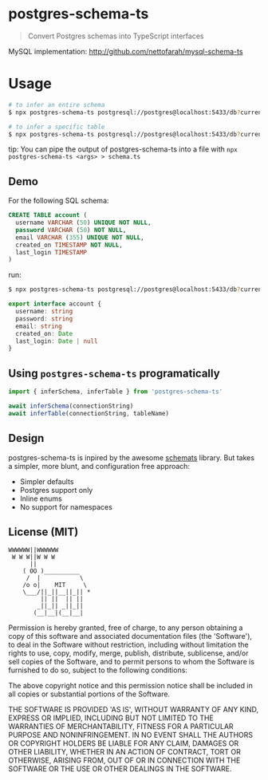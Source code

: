 # postgres-schema-ts

> Convert Postgres schemas into TypeScript interfaces

MySQL implementation: http://github.com/nettofarah/mysql-schema-ts

# Usage

```bash
# to infer an entire schema
$ npx postgres-schema-ts postgresql://postgres@localhost:5433/db?currentSchema=public

# to infer a specific table
$ npx postgres-schema-ts postgresql://postgres@localhost:5433/db?currentSchema=public table_name
```

tip: You can pipe the output of postgres-schema-ts into a file with `npx postgres-schema-ts <args> > schema.ts`

## Demo

For the following SQL schema:

```sql
CREATE TABLE account (
  username VARCHAR (50) UNIQUE NOT NULL,
  password VARCHAR (50) NOT NULL,
  email VARCHAR (355) UNIQUE NOT NULL,
  created_on TIMESTAMP NOT NULL,
  last_login TIMESTAMP
)
```

run:

```bash
$ npx postgres-schema-ts postgresql://postgres@localhost:5433/db?currentSchema=public
```

```typescript
export interface account {
  username: string
  password: string
  email: string
  created_on: Date
  last_login: Date | null
}
```

## Using `postgres-schema-ts` programatically

```typescript
import { inferSchema, inferTable } from 'postgres-schema-ts'

await inferSchema(connectionString)
await inferTable(connectionString, tableName)
```

## Design

postgres-schema-ts is inpired by the awesome [schemats](https://github.com/SweetIQ/schemats) library.
But takes a simpler, more blunt, and configuration free approach:

- Simpler defaults
- Postgres support only
- Inline enums
- No support for namespaces

## License (MIT)

```
WWWWWW||WWWWWW
 W W W||W W W
      ||
    ( OO )__________
     /  |           \
    /o o|    MIT     \
    \___/||_||__||_|| *
         || ||  || ||
        _||_|| _||_||
       (__|__|(__|__|
```

Permission is hereby granted, free of charge, to any person obtaining a copy of this software and associated documentation files (the 'Software'), to deal in the Software without restriction, including without limitation the rights to use, copy, modify, merge, publish, distribute, sublicense, and/or sell copies of the Software, and to permit persons to whom the Software is furnished to do so, subject to the following conditions:

The above copyright notice and this permission notice shall be included in all copies or substantial portions of the Software.

THE SOFTWARE IS PROVIDED 'AS IS', WITHOUT WARRANTY OF ANY KIND, EXPRESS OR IMPLIED, INCLUDING BUT NOT LIMITED TO THE WARRANTIES OF MERCHANTABILITY, FITNESS FOR A PARTICULAR PURPOSE AND NONINFRINGEMENT. IN NO EVENT SHALL THE AUTHORS OR COPYRIGHT HOLDERS BE LIABLE FOR ANY CLAIM, DAMAGES OR OTHER LIABILITY, WHETHER IN AN ACTION OF CONTRACT, TORT OR OTHERWISE, ARISING FROM, OUT OF OR IN CONNECTION WITH THE SOFTWARE OR THE USE OR OTHER DEALINGS IN THE SOFTWARE.

